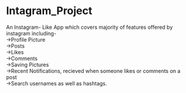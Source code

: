 # Intagram_Project
An Instagram- Like App which covers majority of features offered by instagram including-<br>
->Profile Picture<br>
->Posts<br>
->Likes <br>
->Comments <br>
->Saving Pictures<br> 
->Recent Notifications, recieved when someone likes or comments on a post<br>
->Search usernames as well as hashtags.<br>

